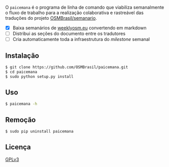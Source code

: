 O `paicemana` é o programa de linha de comando que viabiliza semanalmente o fluxo de trabalho para a realização colaborativa e rastreável das traduções do projeto [OSMBrasil/semanario].

- [x] Baixa semanários de [weeklyosm.eu] convertendo em markdown
- [ ] Distribui as seções do documento entre os tradutores
- [ ] Cria automaticamente toda a infraestrutura do _milestone_ semanal

## Instalação

```bash
$ git clone https://github.com/OSMBrasil/paicemana.git
$ cd paicemana
$ sudo python setup.py install
```

## Uso

```bash
$ paicemana -h
```

## Remoção

```bash
$ sudo pip uninstall paicemana
```

## Licença

[GPLv3]

[OSMBrasil/semanario]: /OSMBrasil/semanario
[weeklyosm.eu]: http://weeklyosm.eu
[GPLv3]: LICENSE